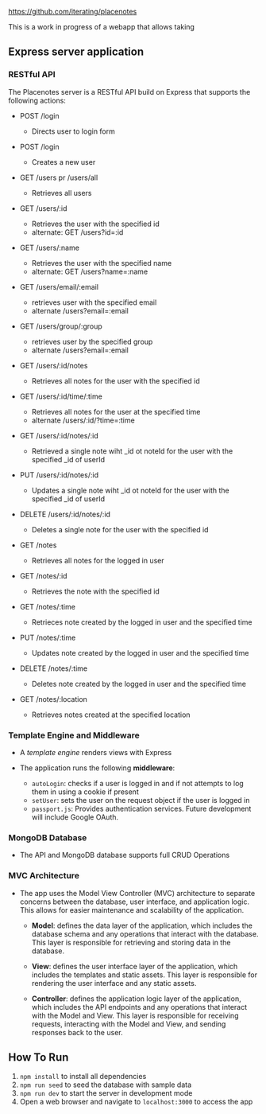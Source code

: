 https://github.com/iterating/placenotes

This is a work in progress of a webapp that allows taking

## Express server application
### RESTful API
The Placenotes server is a RESTful API build on Express that supports the following actions:
- POST /login
	- Directs user to login form
- POST /login
	+ Creates a new user

- GET /users pr /users/all
	+ Retrieves all users
- GET /users/:id
	+ Retrieves the user with the specified id
	- alternate: GET  /users?id=:id
- GET /users/:name
	+ Retrieves the user with the specified name
	- alternate: GET  /users?name=:name
- GET /users/email/:email
	- retrieves user with the specified email
	- alternate /users?email=:email
- GET /users/group/:group
	- retrieves user by the specified group
	- alternate /users?email=:email
- GET /users/:id/notes
	+ Retrieves all notes for the user with the specified id

- GET /users/:id/time/:time
	+ Retrieves all notes for the user at the specified time
	- alternate /users/:id/?time=:time

- GET /users/:id/notes/:id
	+ Retrieved a single note wiht _id ot noteId for the user with the specified _id of userId
- PUT /users/:id/notes/:id 
	+ Updates a single note wiht _id ot noteId for the user with the specified _id of userId
- DELETE /users/:id/notes/:id 
	+ Deletes a single note for the user with the specified id

- GET /notes
	+ Retrieves all notes for the logged in user
- GET /notes/:id
	+ Retrieves the note with the specified id

- GET /notes/:time
	- Retrieces note created by the logged in user and the specified time
- PUT /notes/:time
	- Updates note created by the logged in user and the specified time
- DELETE /notes/:time
	- Deletes note created by the logged in user and the specified time

- GET /notes/:location
	+ Retrieves notes created at the specified location

### Template Engine and Middleware
- A *template engine* renders views with Express

- The application runs the following **middleware**:
  - `autoLogin`: checks if a user is logged in and if not attempts to log them in using a cookie if present
  - `setUser`: sets the user on the request object if the user is logged in
  - `passport.js`: Provides authentication services. Future development will include Google OAuth. 
### MongoDB Database
- The API and MongoDB database supports full CRUD Operations
### MVC Architecture
- The app uses the Model View Controller (MVC) architecture to separate concerns between the database, user interface, and application logic. This allows for easier maintenance and scalability of the application.

  - **Model**: defines the data layer of the application, which includes the database schema and any operations that interact with the database. This layer is responsible for retrieving and storing data in the database.

  - **View**: defines the user interface layer of the application, which includes the templates and static assets. This layer is responsible for rendering the user interface and any static assets.

  - **Controller**: defines the application logic layer of the application, which includes the API endpoints and any operations that interact with the Model and View. This layer is responsible for receiving requests, interacting with the Model and View, and sending responses back to the user.
  
## How To Run

1. `npm install` to install all dependencies
2. `npm run seed` to seed the database with sample data
3. `npm run dev` to start the server in development mode
4. Open a web browser and navigate to `localhost:3000` to access the app



